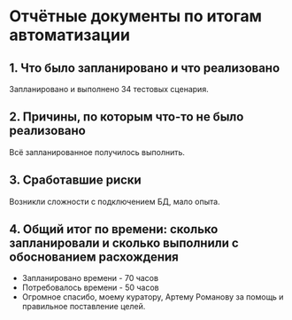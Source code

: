 # Отчётные документы по итогам автоматизации

## 1. Что было запланировано и что реализовано 
Запланировано и выполнено 34 тестовых сценария.

## 2. Причины, по которым что-то не было реализовано
Всё запланированное получилось выполнить.

## 3. Сработавшие риски
Возникли сложности с подключением БД, мало опыта.

## 4. Общий итог по времени: сколько запланировали и сколько выполнили с обоснованием расхождения
* Запланировано времени - 70 часов
* Потребовалось времени - 50 часов
* Огромное спасибо, моему куратору, Артему Романову за помощь и правильное поставление целей.